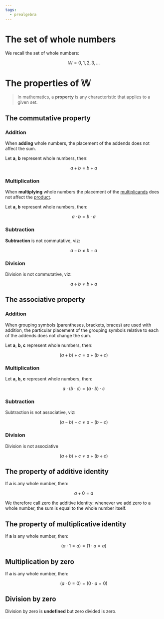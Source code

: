 ```yaml
---
tags:
  - prealgebra
---
```


# The set of whole numbers

We recall the set of whole numbers:

$$ \mathbb{W} = {0, 1, 2, 3, ...} $$

# The properties of $\mathbb{W}$

> In mathematics, a **property** is any characteristic that applies to a given
> set.

## The commutative property

### Addition

When **adding** whole numbers, the placement of the addends does not affect the
sum.

Let **a**, **b** represent whole numbers, then:

$$ a + b = b + a $$

### Multiplication

When **multiplying** whole numbers the placement of the
[multiplicands](static/Symbols-and-formal-conventions-80aeaf1872f94a0d97a2e8d07e3855bd)
does not affect the
[product](static/Symbols-and-formal-conventions-80aeaf1872f94a0d97a2e8d07e3855bd).

Let **a, b** represent whole numbers, then:

$$ a \cdot b = b \cdot a $$

### Subtraction

**Subtraction** is not commutative, viz:

$$ a - b \neq b - a $$

### Division

Division is not commutative, viz:

$$ a \div b \neq b \div a $$

## The associative property

### Addition

When grouping symbols (parentheses, brackets, braces) are used with addition,
the particular placement of the grouping symbols relative to each of the addends
does not change the sum.

Let **a**, **b, c** represent whole numbers, then:

$$ (a + b) + c = a + (b + c) $$

### Multiplication

Let **a, b, c** represent whole numbers, then:

$$ a \cdot (b \cdot c) = (a \cdot b) \cdot c $$

### Subtraction

Subtraction is not associative, viz:

$$ (a - b) - c \neq a - (b - c) $$

### Division

Division is not associative

$$ (a \div b) \div c \neq a \div (b \div c) $$

## The property of additive identity

If **a** is any whole number, then:

$$ a + 0 = a $$

We therefore call zero the additive identity: whenever we add zero to a whole
number, the sum is equal to the whole number itself.

## The property of multiplicative identity

If **a** is any whole number, then:

$$ (a \cdot 1 = a) = (1 \cdot a = a) $$

## Multiplication by zero

If **a** is any whole number, then:

$$ (a \cdot 0 = 0) = (0 \cdot a = 0) $$

## Division by zero

Division by zero is **undefined** but zero divided is zero.

